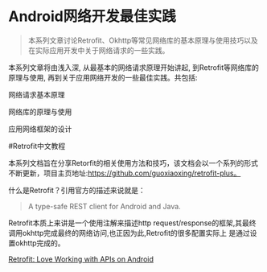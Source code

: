 # Android网络开发最佳实践

>本系列文章讨论Retrofit、Okhttp等常见网络库的基本原理与使用技巧以及在实际应用开发中关于网络请求的一些实践。

本系列文章将由浅入深, 从最基本的网络请求原理开始讲起, 到Retrofit等网络库的原理与使用, 再到关于应用网络开发的一些最佳实践。共包括:

网络请求基本原理

网络库的原理与使用

应用网络框架的设计


#Retrofit中文教程

本系列文档旨在分享Retorfit的相关使用方法和技巧，该文档会以一个系列的形式不断更新，项目主页地址:https://github.com/guoxiaoxing/retrofit-plus。

什么是Retrofit？引用官方的描述来说就是：

>A type-safe REST client for Android and Java.

Retrofit本质上来讲是一个使用注解来描述http request/response的框架,其最终调用okhttp完成最终的网络访问,也正因为此,Retrofit的很多配置实际上
是通过设置okhttp完成的。

[Retrofit: Love Working with APIs on Android](https://futurestud.io/blog/retrofit-getting-started-and-android-client#)
